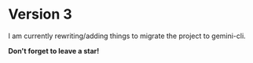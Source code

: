 # Version 3

I am currently rewriting/adding things to migrate the project to gemini-cli.

**Don't forget to leave a star!**